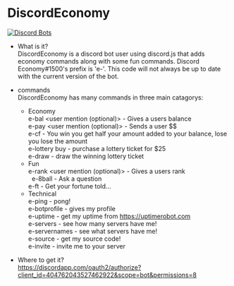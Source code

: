 # DiscordEconomy

[![Discord Bots](https://discordbots.org/api/widget/404762043527462922.svg)](https://discordbots.org/bot/404762043527462922)

 - What is it?<br>
 DiscordEconomy is a discord bot user using discord.js that adds economy commands along with some fun commands. Discord Economy#1500's prefix is 'e-'. This code will not always be up to date with the current version of the bot.
 
 - commands<br>
 DiscordEconomy has many commands in three main catagorys:
   * Economy<br>
    e-bal <user mention (optional)> - Gives a users balance<br>
    e-pay <amount> <user mention (optional)> - Sends a user $$ <br>
    e-cf <amount> - You win you get half your amount added to your balance, lose you lose the amount<br>
    e-lottery buy - purchase a lottery ticket for $25<br>
    e-draw - draw the winning lottery ticket<br>
   * Fun<br>
    e-rank <user mention (optional)> - Gives a users rank<br>
    e-8ball <question> - Ask a question<br>
    e-ft - Get your fortune told...<br>
   * Technical<br>
    e-ping - pong!<br>
    e-botprofile - gives my profile<br>
    e-uptime - get my uptime from https://uptimerobot.com<br>
    e-servers - see how many servers have me!<br>
    e-servernames - see what servers have me!<br>
    e-source - get my source code!<br>
    e-invite - invite me to your server<br>
 - Where to get it?<br>
 https://discordapp.com/oauth2/authorize?client_id=404762043527462922&scope=bot&permissions=8
